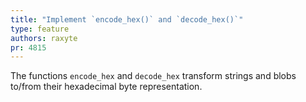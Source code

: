```yaml
---
title: "Implement `encode_hex()` and `decode_hex()`"
type: feature
authors: raxyte
pr: 4815
---
```


The functions `encode_hex` and `decode_hex` transform strings and blobs to/from
their hexadecimal byte representation.
